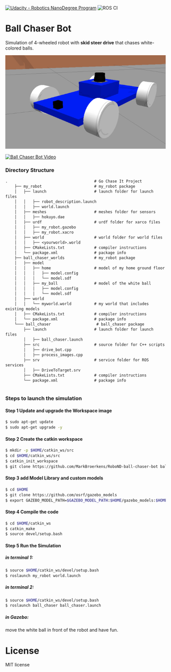 [![Udacity - Robotics NanoDegree Program](https://s3-us-west-1.amazonaws.com/udacity-robotics/Extra+Images/RoboND_flag.png)](https://www.udacity.com/robotics) 
![ROS CI](https://github.com/MarkBroerkens/RoboND-ball-chaser-bot/workflows/ROS%20CI/badge.svg)

# Ball Chaser Bot
Simulation of 4-wheeled robot with **skid steer drive** that chases white-colored balls.

![Ball Chaser Bot](https://github.com/MarkBroerkens/RoboND-ball-chaser-bot/blob/main/my_robot/images/mybot.png)

[![Ball Chaser Bot Video](https://img.youtube.com/vi/M01QKbkt1Wo/0.jpg)](https://www.youtube.com/watch?v=M01QKbkt1Wo)

### Directory Structure
```
.                                      # Go Chase It Project
    ├── my_robot                       # my_robot package                   
    │   ├── launch                     # launch folder for launch files   
    │   │   ├── robot_description.launch
    │   │   ├── world.launch
    │   ├── meshes                     # meshes folder for sensors
    │   │   ├── hokuyo.dae
    │   ├── urdf                       # urdf folder for xarco files
    │   │   ├── my_robot.gazebo
    │   │   ├── my_robot.xacro
    │   ├── world                      # world folder for world files
    │   │   ├── <yourworld>.world
    │   ├── CMakeLists.txt             # compiler instructions
    │   └── package.xml                # package info
    ├── ball_chaser_worlds             # my_robot package
    │   ├── model
    │   │   ├── home                   # model of my home ground floor
    │   │   │   ├── model.config
    │   │   │   └── model.sdf
    │   │   ├── my_ball                # model of the white ball
    │   │   │   ├── model.config
    │   │   │   └── model.sdf
    │   ├── world
    │   │   └── myworld.world          # my world that includes existing models
    │   ├── CMakeLists.txt             # compiler instructions
    │   └── package.xml                # package info
    └─── ball_chaser                    # ball_chaser package                   
        ├── launch                     # launch folder for launch files   
        │   ├── ball_chaser.launch
        ├── src                        # source folder for C++ scripts
        │   ├── drive_bot.cpp
        │   ├── process_images.cpp
        ├── srv                        # service folder for ROS services
        │   ├── DriveToTarget.srv
        ├── CMakeLists.txt             # compiler instructions
        └── package.xml                # package info                  
                                                     

```


### Steps to launch the simulation

#### Step 1 Update and upgrade the Workspace image
```sh
$ sudo apt-get update
$ sudo apt-get upgrade -y
```

#### Step 2 Create the catkin workspace
```sh
$ mkdir -p $HOME/catkin_ws/src
$ cd $HOME/catkin_ws/src
$ catkin_init_workspace
$ git clone https://github.com/MarkBroerkens/RoboND-ball-chaser-bot ball-chaser-bot
```

#### Step 3 add Model Library and custom models
```sh
$ cd $HOME
$ git clone https://github.com/osrf/gazebo_models
$ export GAZEBO_MODEL_PATH=$GAZEBO_MODEL_PATH:$HOME/gazebo_models:$HOME/catkin_ws/src/ball-chaser-bot/ball_chaser_worlds/model

```

#### Step 4 Compile the code
```sh
$ cd $HOME/catkin_ws
$ catkin_make
$ source devel/setup.bash
```


#### Step 5 Run the Simulation 
##### in terminal 1:

```sh
$ source $HOME/catkin_ws/devel/setup.bash
$ roslaunch my_robot world.launch

```

##### in terminal 2:

```sh
$ source $HOME/catkin_ws/devel/setup.bash
$ roslaunch ball_chaser ball_chaser.launch

```

##### in Gazebo:

move the white ball in front of the robot and have fun.


# License
MIT license
